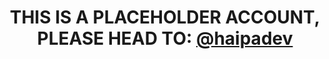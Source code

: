 <h1 align="center">
THIS IS A PLACEHOLDER ACCOUNT, PLEASE HEAD TO: <a href="https://github.com/HaipaDev">@haipadev</a>
</h1>
